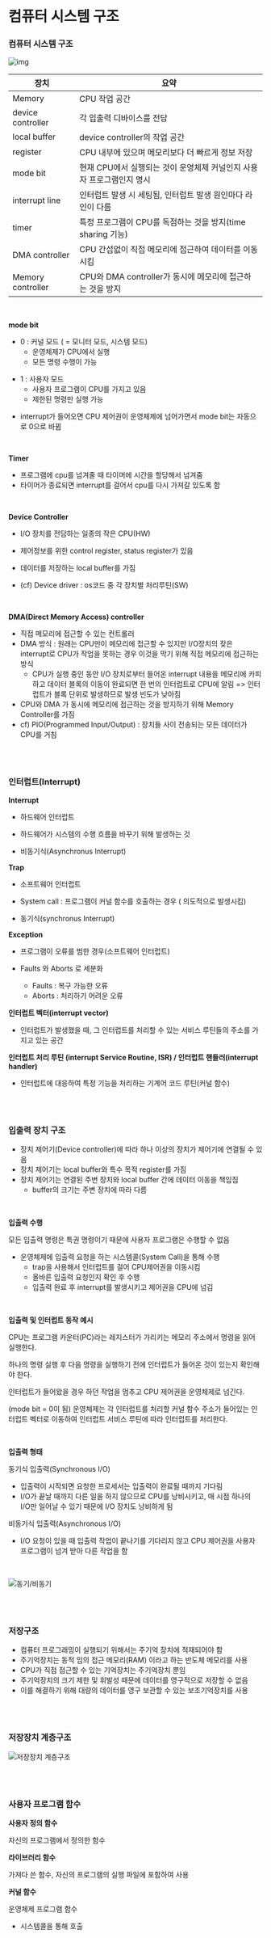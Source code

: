 # 컴퓨터 시스템 구조

### 컴퓨터 시스템 구조

![img](https://media.vlpt.us/images/infoqoch/post/c380970b-14ae-4d07-a5de-b67dd5b60b82/1.jpg)</br>

| 장치              | 요약                                                         |
| ----------------- | ------------------------------------------------------------ |
| Memory            | CPU 작업 공간                                                |
| device controller | 각 입출력 디바이스를 전담                                    |
| local buffer      | device controller의 작업 공간                                |
| register          | CPU 내부에 있으며 메모리보다 더 빠르게 정보 저장             |
| mode bit          | 현재 CPU에서 실행되는 것이 운영체제 커널인지 사용자 프로그램인지 명시 |
| interrupt line    | 인터럽트 발생 시 세팅됨, 인터럽트 발생 원인마다 라인이 다름  |
| timer             | 특정 프로그램이 CPU를 독점하는 것을 방지(time sharing 기능)  |
| DMA controller    | CPU 간섭없이 직접 메모리에 접근하여 데이터를 이동시킴        |
| Memory controller | CPU와 DMA controller가 동시에 메모리에 접근하는 것을 방지    |

</br>

**mode bit**

* 0 : 커널 모드 ( = 모니터 모드, 시스템 모드)
  * 운영체제가 CPU에서 실행
  * 모든 명령 수행이 가능

- 1 : 사용자 모드
  - 사용자 프로그램이 CPU를 가지고 있음
  - 제한된 명령만 실행 가능


* interrupt가 들어오면 CPU 제어권이 운영체제에 넘어가면서 mode bit는 자동으로 0으로 바뀜

</br>

**Timer**

* 프로그램에 cpu를 넘겨줄 때  타이머에 시간을 할당해서 넘겨줌
* 타이머가 종료되면 interrupt를 걸어서 cpu를 다시 가져갈 있도록 함

</br>

**Device Controller**

* I/O 장치를 전담하는 일종의 작은 CPU(HW)
* 제어정보를 위한 control register, status register가 있음
* 데이터를 저장하는 local buffer를 가짐

* (cf) Device driver : os코드 중 각 장치별 처리루틴(SW)

</br>

**DMA(Direct Memory Access) controller**

* 직접 메모리에 접근할 수 있는 컨트롤러
* DMA 방식 : 원래는 CPU만이 메모리에 접근할 수 있지만 I/O장치의 잦은 interrupt로 CPU가 작업을 못하는 경우 이것을 막기 위해 직접 메모리에 접근하는 방식
  * CPU가 실행 중인 동안 I/O 장치로부터 들어온 interrupt 내용을 메모리에 카피하고 데이터 블록의 이동이 완료되면 한 번의 인터럽트로 CPU에 알림 => 인터럽트가 블록 단위로 발생하므로 발생 빈도가 낮아짐
* CPU와 DMA 가 동시에 메모리에 접근하는 것을 방지하기 위해 Memory Controller를 가짐
* cf) PIO(Programmed Input/Output) : 장치들 사이 전송되는 모든 데이터가 CPU를 거침

</br>

</br>

### 인터럽트(Interrupt)

**Interrupt** 

* 하드웨어 인터럽트

* 하드웨어가 시스템의 수행 흐름을 바꾸기 위해 발생하는 것
* 비동기식(Asynchronus Interrupt)


**Trap**

* 소프트웨어 인터럽트

* System call : 프로그램이 커널 함수를 호출하는 경우 ( 의도적으로 발생시킴)
* 동기식(synchronus Interrupt)

**Exception**

* 프로그램이 오류를 범한 경우(소프트웨어 인터럽트)

* Faults 와 Aborts 로 세분화
  * Faults : 복구 가능한 오류
  * Aborts : 처리하기 어려운 오류

**인터럽트 벡터(interrupt vector)**

* 인터럽트가 발생했을 때, 그 인터럽트를 처리할 수 있는 서비스 루틴들의 주소를 가지고 있는 공간

**인터럽트 처리 루틴 (interrupt Service Routine, ISR) / 인터럽트 핸들러(interrupt handler)**

*  인터럽트에 대응하여 특정 기능을 처리하는 기계어 코드 루틴(커널 함수)

</br>

</br>

### 입출력 장치 구조

* 장치 제어기(Device controller)에 따라 하나 이상의 장치가 제어기에 연결될 수 있음
* 장치 제어기는 local buffer와 특수 목적 register를 가짐
* 장치 제어기는 연결된 주변 장치와 local buffer 간에 데이터 이동을 책임짐
  * buffer의 크기는 주변 장치에 따라 다름

</br>

**입출력 수행**

모든 입출력 명령은 특권 명령이기 때문에 사용자 프로그램은 수행할 수 없음

* 운영체제에 입출력 요청을 하는 시스템콜(System Call)을 통해 수행
  * trap을 사용해서 인터럽트를 걸어 CPU제어권을 이동시킴
  * 올바른 입출력 요청인지 확인 후 수행
  * 입출력 완료 후 interrupt를 발생시키고 제어권을 CPU에 넘김

</br>

**입출력 및 인터럽트 동작 예시**

CPU는 프로그램 카운터(PC)라는 레지스터가 가리키는 메모리 주소에서 명령을 읽어 실행한다. 

하나의 명령 실행 후 다음 명령을 실행하기 전에 인터럽트가 들어온 것이 있는지 확인해야 한다.

인터럽트가 들어왔을 경우 하던 작업을 멈추고 CPU 제어권을 운영체제로 넘긴다. 

(mode bit = 0이 됨) 운영체제는 각 인터럽트를 처리할 커널 함수 주소가 들어있는 인터럽트 벡터로 이동하여 인터럽트 서비스 루틴에 따라 인터럽트를 처리한다.

</br>

**입출력 형태**

동기식 입출력(Synchronous I/O)

* 입출력이 시작되면 요청한 프로세서는 입출력이 완료될 때까지 기다림
* I/O가 끝날 때까지 다른 일을 하지 않으므로 CPU를 낭비시키고, 매 시점 하나의 I/O만 일어날 수 있기 때문에 I/O 장치도 낭비하게 됨

비동기식 입출력(Asynchronous I/O)
* I/O 요청이 있을 때 입출력 작업이 끝나기를 기다리지 않고 CPU 제어권을 사용자 프로그램이 넘겨 받아 다른 작업을 함

</br>

![동기/비동기](https://jhi93.github.io/assets/img/os/Sync_Async.png)

</br>

</br>

### 저장구조

* 컴퓨터 프로그래밍이 실행되기 위해서는 주기억 장치에 적재되어야 함
* 주기억장치는 동적 임의 접근 메모리(RAM) 이라고 하는 반도체 메모리를 사용
* CPU가 직접 접근할 수 있는 기억장치는 주기억장치 뿐임
* 주기억장치의 크기 제한 및 휘발성 때문에 데이터를 영구적으로 저장할 수 없음
* 이를 해결하기 위해 대량의 데이터를 영구 보관할 수 있는 보조기억장치를 사용

</br>

</br>

### 저장장치 계층구조

![저장장치 계층구조](https://eunhyejung.github.io/assets/contents/content03.PNG)

</br>

</br>

### 사용자 프로그램 함수

**사용자 정의 함수**

자신의 프로그램에서 정의한 함수

**라이브러리 함수**

가져다 쓴 함수, 자신의 프로그램의 실행 파일에 포함하여 사용

**커널 함수**

운영체제 프로그램 함수

* 시스템콜을 통해 호출

